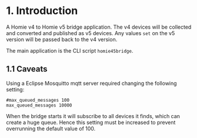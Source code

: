 # 1. Introduction

A Homie v4 to Homie v5 bridge application. The v4 devices will be collected
and converted and published as v5 devices. Any values `set` on the v5 version
will be passed back to the v4 version.

The main application is the CLI script `homie45bridge`.

## 1.1 Caveats

Using a Eclipse Mosquitto mqtt server required changing the following setting:

```
#max_queued_messages 100
max_queued_messages 10000
```

When the bridge starts it will subscribe to all devices it finds, which can
create a huge queue. Hence this setting must be increased to prevent overrunning
the default value of 100.
